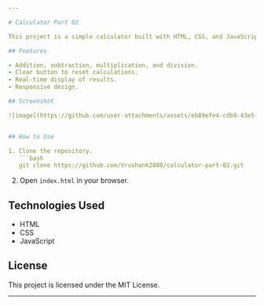```yaml
---

# Calculator Part 02

This project is a simple calculator built with HTML, CSS, and JavaScript. It performs basic arithmetic operations like addition, subtraction, multiplication, and division. The UI is designed to be clean and responsive, making it easy to use across different devices.

## Features

- Addition, subtraction, multiplication, and division.
- Clear button to reset calculations.
- Real-time display of results.
- Responsive design.

## Screenshot

![image](https://github.com/user-attachments/assets/eb89efe4-cdb9-43e5-961b-32eb483e4326)


## How to Use

1. Clone the repository.
   ```bash
   git clone https://github.com/Vrushank2808/calculator-part-02.git
   ```
2. Open `index.html` in your browser.

## Technologies Used

- HTML
- CSS
- JavaScript

## License

This project is licensed under the MIT License.

---
```

